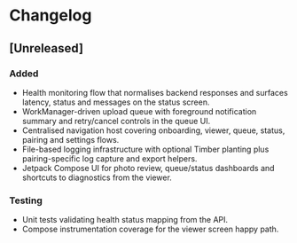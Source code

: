# Changelog

## [Unreleased]
### Added
- Health monitoring flow that normalises backend responses and surfaces latency, status and messages on the status screen.
- WorkManager-driven upload queue with foreground notification summary and retry/cancel controls in the queue UI.
- Centralised navigation host covering onboarding, viewer, queue, status, pairing and settings flows.
- File-based logging infrastructure with optional Timber planting plus pairing-specific log capture and export helpers.
- Jetpack Compose UI for photo review, queue/status dashboards and shortcuts to diagnostics from the viewer.

### Testing
- Unit tests validating health status mapping from the API.
- Compose instrumentation coverage for the viewer screen happy path.
